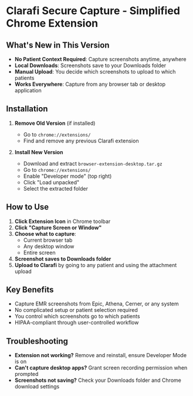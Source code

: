 # Clarafi Secure Capture - Simplified Chrome Extension

## What's New in This Version
- **No Patient Context Required**: Capture screenshots anytime, anywhere
- **Local Downloads**: Screenshots save to your Downloads folder  
- **Manual Upload**: You decide which screenshots to upload to which patients
- **Works Everywhere**: Capture from any browser tab or desktop application

## Installation

1. **Remove Old Version** (if installed)
   - Go to `chrome://extensions/`
   - Find and remove any previous Clarafi extension

2. **Install New Version**
   - Download and extract `browser-extension-desktop.tar.gz`
   - Go to `chrome://extensions/`
   - Enable "Developer mode" (top right)
   - Click "Load unpacked"
   - Select the extracted folder

## How to Use

1. **Click Extension Icon** in Chrome toolbar
2. **Click "Capture Screen or Window"**
3. **Choose what to capture**:
   - Current browser tab
   - Any desktop window
   - Entire screen
4. **Screenshot saves to Downloads folder**
5. **Upload to Clarafi** by going to any patient and using the attachment upload

## Key Benefits
- Capture EMR screenshots from Epic, Athena, Cerner, or any system
- No complicated setup or patient selection required
- You control which screenshots go to which patients
- HIPAA-compliant through user-controlled workflow

## Troubleshooting
- **Extension not working?** Remove and reinstall, ensure Developer Mode is on
- **Can't capture desktop apps?** Grant screen recording permission when prompted
- **Screenshots not saving?** Check your Downloads folder and Chrome download settings